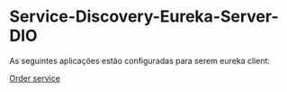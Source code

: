 # Service-Discovery-Eureka-Server-DIO

As seguintes aplicações estão configuradas para serem eureka client:

[Order service](https://github.com/che36/Order-Eureka-Client-Service)
